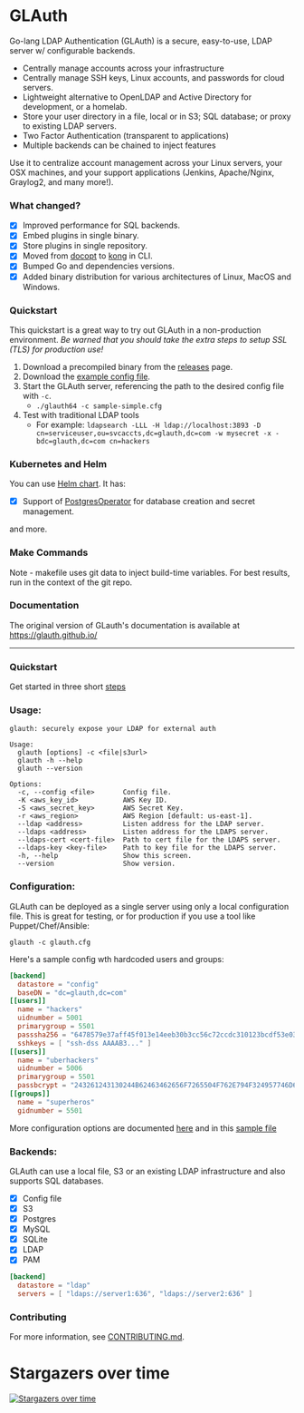 # GLAuth
Go-lang LDAP Authentication (GLAuth) is a secure, easy-to-use, LDAP server w/ configurable backends.

* Centrally manage accounts across your infrastructure
* Centrally manage SSH keys, Linux accounts, and passwords for cloud servers.
* Lightweight alternative to OpenLDAP and Active Directory for development, or a homelab.
* Store your user directory in a file, local or in S3; SQL database; or proxy to existing LDAP servers.
* Two Factor Authentication (transparent to applications)
* Multiple backends can be chained to inject features

Use it to centralize account management across your Linux servers, your OSX machines, and your support applications (Jenkins, Apache/Nginx, Graylog2, and many more!).

### What changed?

- [x] Improved performance for SQL backends.
- [x] Embed plugins in single binary.
- [x] Store plugins in single repository.
- [x] Moved from [docopt](https://github.com/docopt/docopt-go) to [kong](https://github.com/alecthomas/kong) in CLI.
- [x] Bumped Go and dependencies versions.
- [x] Added binary distribution for various architectures of Linux, MacOS and Windows.

### Quickstart
This quickstart is a great way to try out GLAuth in a non-production environment.  *Be warned that you should take the extra steps to setup SSL (TLS) for production use!*

1. Download a precompiled binary from the [releases](https://github.com/nnstd/glauth/releases) page.
2. Download the [example config file](https://github.com/nnstd/glauth/blob/master/v2/sample-simple.cfg).
3. Start the GLAuth server, referencing the path to the desired config file with `-c`.
   - `./glauth64 -c sample-simple.cfg`
4. Test with traditional LDAP tools
   - For example: `ldapsearch -LLL -H ldap://localhost:3893 -D cn=serviceuser,ou=svcaccts,dc=glauth,dc=com -w mysecret -x -bdc=glauth,dc=com cn=hackers`

### Kubernetes and Helm
You can use [Helm chart](https://github.com/nnstd/helm-glauth). It has:

- [x] Support of [PostgresOperator](https://github.com/movetokube/postgres-operator) for database creation and secret management.

and more.

### Make Commands

Note - makefile uses git data to inject build-time variables. For best results, run in the context of the git repo.

### Documentation

The original version of GLauth's documentation is available at https://glauth.github.io/

<hr>

### Quickstart

Get started in three short [steps](https://glauth.github.io/docs/quickstart.html)

### Usage:
```
glauth: securely expose your LDAP for external auth

Usage:
  glauth [options] -c <file|s3url>
  glauth -h --help
  glauth --version

Options:
  -c, --config <file>       Config file.
  -K <aws_key_id>           AWS Key ID.
  -S <aws_secret_key>       AWS Secret Key.
  -r <aws_region>           AWS Region [default: us-east-1].
  --ldap <address>          Listen address for the LDAP server.
  --ldaps <address>         Listen address for the LDAPS server.
  --ldaps-cert <cert-file>  Path to cert file for the LDAPS server.
  --ldaps-key <key-file>    Path to key file for the LDAPS server.
  -h, --help                Show this screen.
  --version                 Show version.
```

### Configuration:
GLAuth can be deployed as a single server using only a local configuration file.  This is great for testing, or for production if you use a tool like Puppet/Chef/Ansible:
```unix
glauth -c glauth.cfg
```
Here's a sample config wth hardcoded users and groups:
```toml
[backend]
  datastore = "config"
  baseDN = "dc=glauth,dc=com"
[[users]]
  name = "hackers"
  uidnumber = 5001
  primarygroup = 5501
  passsha256 = "6478579e37aff45f013e14eeb30b3cc56c72ccdc310123bcdf53e0333e3f416a"   # dogood
  sshkeys = [ "ssh-dss AAAAB3..." ]
[[users]]
  name = "uberhackers"
  uidnumber = 5006
  primarygroup = 5501
  passbcrypt = "243261243130244B62463462656F7265504F762E794F324957746D656541326B4B46596275674A79336A476845764B616D65446169784E41384F4432"   # dogood
[[groups]]
  name = "superheros"
  gidnumber = 5501
```

More configuration options are documented [here](https://glauth.github.io/docs/file.html) and in this [sample file](https://github.com/glauth/glauth/blob/master/v2/sample-simple.cfg)

### Backends:

GLAuth can use a local file, S3 or an existing LDAP infrastructure and also supports SQL databases.

- [x] Config file
- [x] S3
- [x] Postgres
- [x] MySQL
- [x] SQLite
- [x] LDAP
- [x] PAM

```toml
[backend]
  datastore = "ldap"
  servers = [ "ldaps://server1:636", "ldaps://server2:636" ]
```

### Contributing
For more information, see [CONTRIBUTING.md](CONTRIBUTING.md).

# Stargazers over time

[![Stargazers over time](https://starchart.cc/nnstd/glauth.svg)](https://starchart.cc/nnstd/glauth)

